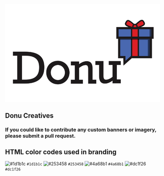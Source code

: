 ![Donu](./donu-logos-png/donu-full-light-logo.png)

## Donu Creatives

### If you could like to contribute any custom banners or imagery, please submit a pull request.

## HTML color codes used in branding

![#1d1b1c](https://placehold.it/15/1d1b1c/000000?text=+) `#1d1b1c`
![#253458](https://placehold.it/15/253458/000000?text=+) `#253458`
![#4a68b1](https://placehold.it/15/4a68b1/000000?text=+) `#4a68b1`
![#dc1f26](https://placehold.it/15/dc1f26/000000?text=+) `#dc1f26`
